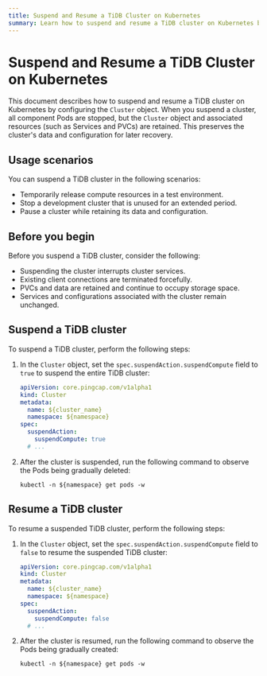 ```yaml
---
title: Suspend and Resume a TiDB Cluster on Kubernetes
summary: Learn how to suspend and resume a TiDB cluster on Kubernetes by configuring the cluster.
---
```


# Suspend and Resume a TiDB Cluster on Kubernetes

This document describes how to suspend and resume a TiDB cluster on Kubernetes by configuring the `Cluster` object. When you suspend a cluster, all component Pods are stopped, but the `Cluster` object and associated resources (such as Services and PVCs) are retained. This preserves the cluster's data and configuration for later recovery.

## Usage scenarios

You can suspend a TiDB cluster in the following scenarios:

- Temporarily release compute resources in a test environment.
- Stop a development cluster that is unused for an extended period.
- Pause a cluster while retaining its data and configuration.

## Before you begin

Before you suspend a TiDB cluster, consider the following:

- Suspending the cluster interrupts cluster services.
- Existing client connections are terminated forcefully.
- PVCs and data are retained and continue to occupy storage space.
- Services and configurations associated with the cluster remain unchanged.

## Suspend a TiDB cluster

To suspend a TiDB cluster, perform the following steps:

1. In the `Cluster` object, set the `spec.suspendAction.suspendCompute` field to `true` to suspend the entire TiDB cluster:

    ```yaml
    apiVersion: core.pingcap.com/v1alpha1
    kind: Cluster
    metadata:
      name: ${cluster_name}
      namespace: ${namespace}
    spec:
      suspendAction:
        suspendCompute: true
      # ...
    ```

2. After the cluster is suspended, run the following command to observe the Pods being gradually deleted:

    ```shell
    kubectl -n ${namespace} get pods -w
    ```

## Resume a TiDB cluster

To resume a suspended TiDB cluster, perform the following steps:

1. In the `Cluster` object, set the `spec.suspendAction.suspendCompute` field to `false` to resume the suspended TiDB cluster:

    ```yaml
    apiVersion: core.pingcap.com/v1alpha1
    kind: Cluster
    metadata:
      name: ${cluster_name}
      namespace: ${namespace}
    spec:
      suspendAction:
        suspendCompute: false
      # ...
    ```

2. After the cluster is resumed, run the following command to observe the Pods being gradually created:

    ```shell
    kubectl -n ${namespace} get pods -w
    ```
